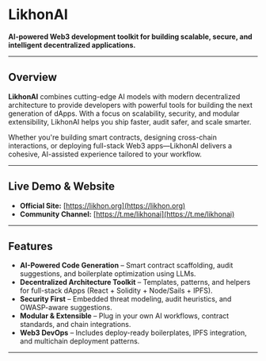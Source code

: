 # LikhonAI

**AI-powered Web3 development toolkit for building scalable, secure, and intelligent decentralized applications.**

---

## Overview

**LikhonAI** combines cutting-edge AI models with modern decentralized architecture to provide developers with powerful tools for building the next generation of dApps. With a focus on scalability, security, and modular extensibility, LikhonAI helps you ship faster, audit safer, and scale smarter.

Whether you're building smart contracts, designing cross-chain interactions, or deploying full-stack Web3 apps—LikhonAI delivers a cohesive, AI-assisted experience tailored to your workflow.

---

## Live Demo & Website

- **Official Site:** [https://likhon.org](https://likhon.org)
- **Community Channel:** [https://t.me/likhonai](https://t.me/likhonai)

---

## Features

- **AI-Powered Code Generation** – Smart contract scaffolding, audit suggestions, and boilerplate optimization using LLMs.
- **Decentralized Architecture Toolkit** – Templates, patterns, and helpers for full-stack dApps (React + Solidity + Node/Sails + IPFS).
- **Security First** – Embedded threat modeling, audit heuristics, and OWASP-aware suggestions.
- **Modular & Extensible** – Plug in your own AI workflows, contract standards, and chain integrations.
- **Web3 DevOps** – Includes deploy-ready boilerplates, IPFS integration, and multichain deployment patterns.

---
